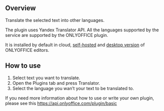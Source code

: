 ## Overview 

Translate the selected text into other languages.

The plugin uses Yandex Translator API. All the languages supported by the service are supported by the ONLYOFFICE plugin.

It is installed by default in cloud, [self-hosted](https://github.com/ONLYOFFICE/DocumentServer) and [desktop version](https://github.com/ONLYOFFICE/DesktopEditors) of ONLYOFFICE editors. 

## How to use

1. Select text you want to translate.
2. Open the Plugins tab and press Translator.
3. Select the language you wan’t your text to be translated to.

If you need more information about how to use or write your own plugin, please see this https://api.onlyoffice.com/plugin/basic